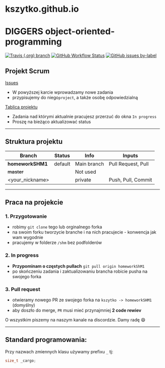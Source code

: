 # kszytko.github.io
# DIGGERS object-oriented-programming
[![Travis (.org) branch](https://img.shields.io/travis/kszytko/object-oriented-programming/homeworkSHM1?label=homeworkSHM1&logo=travis)](https://travis-ci.org/kszytko/object-oriented-programming)
[![GitHub Workflow Status](https://img.shields.io/github/workflow/status/kszytko/object-oriented-programming/C++%20with%20Make%20CI?label=latest%20PR&logo=github)](https://github.com/kszytko/object-oriented-programming/pulls)
[![GitHub issues by-label](https://img.shields.io/github/issues/kszytko/object-oriented-programming/SHM2)](https://github.com/kszytko/object-oriented-programming/issues)

## Projekt Scrum 
[Issues](https://github.com/kszytko/object-oriented-programming/issues)
* W powyższej karcie wprowadzamy nowe zadania
* przypisujemy do niego`project`, a także osobę odpowiedzialną

[Tablica projektu](https://github.com/kszytko/object-oriented-programming/projects/1)
* Zadania nad którymi aktualnie pracujesz przerzuć do okna `In progress`
* Proszę na bieżąco aktualizować status

---
## Struktura projektu
Branch|Status|Info|Inputs|
--- | --- | --- | ---
__homeworkSHM1__|default|Main branch|Pull Request, Pull
~~master~~| |Not used| 
<your_nickname>| |private|Push, Pull, Commit

---
## Praca na projekcie
### 1. Przygotowanie
* robimy `git clone` tego lub orginalnego forka
* na swoim forku tworzycie branche i na nich pracujecie - konwencja jak wam wygodnie
* pracujemy w folderze `/shm`  bez podfolderów
### 2. In progress
* **Przypominam o częstych pullach**  `git pull origin homeworkShM1`
* po skończeniu zadania i zaktualizowaniu brancha robicie pusha na swojego forka
### 3. Pull request
* otwieramy nowego PR ze swojego forka na  `kszytko -> homeworkSHM1` (domyślny)
* aby doszło do merge, `PR` musi mieć przynajmniej **2 code rewiev** 

O wszystkim piszemy na naszym kanale na discordzie.
Damy radę :smile:

---
## Standard programowania:
Przy nazwach zmiennych klasu używamy prefixu `_` tj:
```c++
size_t _cargo;
```
